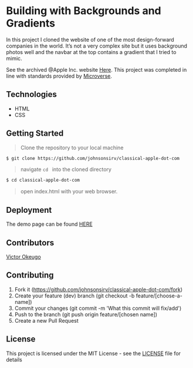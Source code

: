 # Building with Backgrounds and Gradients

In this project I cloned the website of one of the most design-forward companies in the world. It’s not a very complex site but it uses background photos well and the navbar at the top contains a gradient that I tried to mimic. 

See the archived @Apple Inc. website [Here](https://web.archive.org/web/20140301004610/http://www.apple.com "Apple Website"). This project was completed in line with standards provided by [Microverse](https://www.microverse.org/ "The Global School for Remote Software Developers!").

## Technologies

- HTML
- CSS

## Getting Started

> Clone the repository to your local machine

```sh
$ git clone https://github.com/johnsonsirv/classical-apple-dot-com
```

> navigate ```cd ``` into the cloned directory

```sh
$ cd classical-apple-dot-com
```

> open index.html with your web browser.

## Deployment

The demo page can be found [HERE](https://raw.githack.com/johnsonsirv/classical-apple-dot-com/dev/)

## Contributors

[Victor Okeugo](https://github.com/johnsonsirv)

## Contributing

1. Fork it (https://github.com/johnsonsirv/classical-apple-dot-com/fork)
2. Create your feature (dev) branch (git checkout -b feature/[choose-a-name])
3. Commit your changes (git commit -m 'What this commit will fix/add')
4. Push to the branch (git push origin feature/[chosen name])
5. Create a new Pull Request

## License

This project is licensed under the MIT License - see the [LICENSE](./LICENSE.md) file for details
